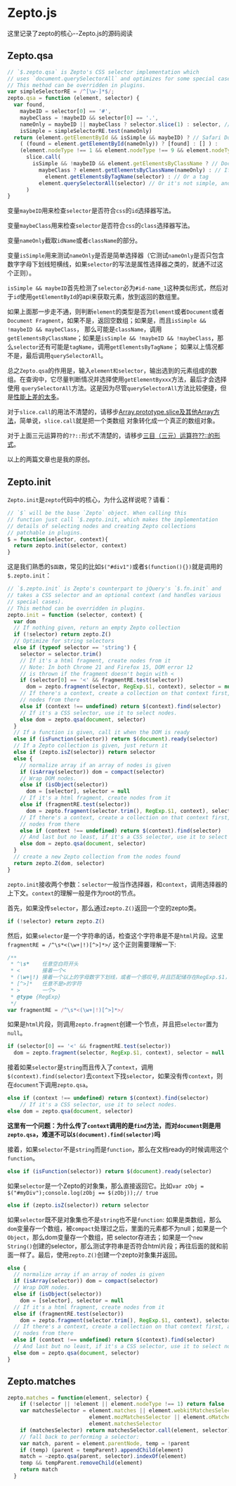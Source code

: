 # Zepto.js
这里记录了zepto的核心--Zepto.js的源码阅读

## Zepto.qsa
```javascript
// `$.zepto.qsa` is Zepto's CSS selector implementation which
// uses `document.querySelectorAll` and optimizes for some special cases, like `#id`.
// This method can be overridden in plugins.
var simpleSelectorRE = /^[\w-]*$/;
zepto.qsa = function (element, selector) {
  var found,
    maybeID = selector[0] == '#',
    maybeClass = !maybeID && selector[0] == '.',
    nameOnly = maybeID || maybeClass ? selector.slice(1) : selector, // Ensure that a 1 char tag name still gets checked
    isSimple = simpleSelectorRE.test(nameOnly)
  return (element.getElementById && isSimple && maybeID) ? // Safari DocumentFragment doesn't have getElementById
    ( (found = element.getElementById(nameOnly)) ? [found] : [] ) :
    (element.nodeType !== 1 && element.nodeType !== 9 && element.nodeType !== 11) ? [] :
      slice.call(
        isSimple && !maybeID && element.getElementsByClassName ? // DocumentFragment doesn't have getElementsByClassName/TagName
          maybeClass ? element.getElementsByClassName(nameOnly) : // If it's simple, it could be a class
            element.getElementsByTagName(selector) : // Or a tag
          element.querySelectorAll(selector) // Or it's not simple, and we need to query all
      )
}
```
变量`maybeID`用来检查`selector`是否符合`css`的`id`选择器写法。

变量`maybeClass`用来检查`selector`是否符合`css`的`class`选择器写法。

变量`nameOnly`截取`idName`或者`className`的部分。

变量`isSimple`用来测试`nameOnly`是否是简单选择器（它测试`nameOnly`是否只包含数字字母下划线短横线，如果`selector`的写法是属性选择器之类的，就通不过这个正则）。

`isSimple && maybeID`首先检测了`selector`必为`#id-name_1`这种类似形式，然后对于`id`使用`getElementById`的api来获取元素，放到返回的数组里。

如果上面那一步走不通，则判断`element`的类型是否为`Element`或者`Document`或者`Document Fragment`，如果不是，返回空数组；如果是，而且`isSimple && !maybeID && maybeClass`，
那么可能是`className`，调用`getElementsByClassName`；如果是`isSimple && !maybeID && !maybeClass`，那么`selector`还有可能是`tagName`，调用`getElementsByTagName`；
如果以上情况都不是，最后调用`querySelectorAll`。

总之`Zepto.qsa`的作用是，输入`element和selector`，输出选到的元素组成的数组。在查询中，它尽量判断情况并选择使用`getElementByxxx`方法，最后才会选择使用
`querySelectorAll`方法。这是因为尽管`querySelectorAll`方法比较便捷，但是[性能上差的太多](https://www.zhihu.com/question/24702250/answer/29162146)。

对于`slice.call`的用法不清楚的，请移步[Array.prototype.slice及其他Array方法](https://segmentfault.com/a/1190000008940666)，简单说，`slice.call`就是把一个类数组
对象转化成一个真正的数组对象。

对于上面三元运算符的`??::`形式不清楚的，请移步[三目（三元）运算符??::的形式](https://segmentfault.com/a/1190000008939524)。

以上的两篇文章也是我的原创。
## Zepto.init
`Zepto.init`是`zepto`代码中的核心，为什么这样说呢？请看：
```javascript
// `$` will be the base `Zepto` object. When calling this
// function just call `$.zepto.init, which makes the implementation
// details of selecting nodes and creating Zepto collections
// patchable in plugins.
$ = function(selector, context){
  return zepto.init(selector, context)
}
```
这是我们熟悉的`$函数`，常见的比如`$("#div1")`或者`$(function(){})`就是调用的`$.zepto.init`：
```javascript
// `$.zepto.init` is Zepto's counterpart to jQuery's `$.fn.init` and
// takes a CSS selector and an optional context (and handles various
// special cases).
// This method can be overridden in plugins.
zepto.init = function (selector, context) {
  var dom
  // If nothing given, return an empty Zepto collection
  if (!selector) return zepto.Z()
  // Optimize for string selectors
  else if (typeof selector == 'string') {
    selector = selector.trim()
    // If it's a html fragment, create nodes from it
    // Note: In both Chrome 21 and Firefox 15, DOM error 12
    // is thrown if the fragment doesn't begin with <
    if (selector[0] == '<' && fragmentRE.test(selector))
      dom = zepto.fragment(selector, RegExp.$1, context), selector = null
    // If there's a context, create a collection on that context first, and select
    // nodes from there
    else if (context !== undefined) return $(context).find(selector)
    // If it's a CSS selector, use it to select nodes.
    else dom = zepto.qsa(document, selector)
  }
  // If a function is given, call it when the DOM is ready
  else if (isFunction(selector)) return $(document).ready(selector)
  // If a Zepto collection is given, just return it
  else if (zepto.isZ(selector)) return selector
  else {
    // normalize array if an array of nodes is given
    if (isArray(selector)) dom = compact(selector)
    // Wrap DOM nodes.
    else if (isObject(selector))
      dom = [selector], selector = null
    // If it's a html fragment, create nodes from it
    else if (fragmentRE.test(selector))
      dom = zepto.fragment(selector.trim(), RegExp.$1, context), selector = null
    // If there's a context, create a collection on that context first, and select
    // nodes from there
    else if (context !== undefined) return $(context).find(selector)
    // And last but no least, if it's a CSS selector, use it to select nodes.
    else dom = zepto.qsa(document, selector)
  }
  // create a new Zepto collection from the nodes found
  return zepto.Z(dom, selector)
}
```
`zepto.init`接收两个参数：`selector`一般当作选择器，和`context`，调用选择器的上下文。`context`的理解一般是作为root的节点。

首先，如果没传`selector`，那么通过`zepto.Z()`返回一个空的zepto类。
```javascript
if (!selector) return zepto.Z()
```
然后，如果`selector`是一个字符串的话，检查这个字符串是不是`html`片段。这里`fragmentRE = /^\s*<(\w+|!)[^>]*>/`
这个正则需要理解一下:
```javascript
/**
 * ^\s*    任意空白符开头
 * <       接着一个<
 * (\w+|!) 接着一个以上的字母数字下划线，或者一个感叹号,并且匹配储存在RegExp.$1，换句话说，把tagName拿了出来.
 * [^>]*   任意不是>的字符
 * >       一个>
 * @type {RegExp}
 */
var fragmentRE = /^\s*<(\w+|!)[^>]*>/
```
如果是`html`片段，则调用`zepto.fragment`创建一个节点，并且把`selector`置为`null`。
```javascript
if (selector[0] == '<' && fragmentRE.test(selector))
  dom = zepto.fragment(selector, RegExp.$1, context), selector = null
```

接着如果`selector`是`string`而且传入了`context`，调用`$(context).find(selector)`去`context`下找`selector`，如果没有传`context`，则在`document`下调用`zepto.qsa`。
```javascript
else if (context !== undefined) return $(context).find(selector)
    // If it's a CSS selector, use it to select nodes.
else dom = zepto.qsa(document, selector)
```
**这里有一个问题：为什么传了`context`调用的是`find`方法，而对`document`则是用`zepto.qsa`，难道不可以`$(document).find(selector)`吗**

接着，如果`selector`不是`string`而是`function`，那么在文档ready的时候调用这个`function`。
```javascript
else if (isFunction(selector)) return $(document).ready(selector)
```
如果`selector`是一个Zepto的对象集，那么直接返回它。比如`var zObj = $("#myDiv");console.log(zObj == $(zObj));// true`
```javascript
else if (zepto.isZ(selector)) return selector
```

如果`selector`既不是对象集也不是`string`也不是`function`: 如果是类数组，那么`dom`变量存一个数组，被`compact`处理过之后，里面的元素都不为null；如果是一个`Object`，那么dom变量存一个数组，把
selector存进去；如果是一个`new String()`创建的selector，那么测试字符串是否符合html片段；再往后面的就和前面一样了。最后，使用`zepto.Z()`创建一个zepto对象集并返回。
```javascript
else {  
  // normalize array if an array of nodes is given
  if (isArray(selector)) dom = compact(selector)
  // Wrap DOM nodes.
  else if (isObject(selector))
    dom = [selector], selector = null
  // If it's a html fragment, create nodes from it
  else if (fragmentRE.test(selector))
    dom = zepto.fragment(selector.trim(), RegExp.$1, context), selector = null
  // If there's a context, create a collection on that context first, and select
  // nodes from there
  else if (context !== undefined) return $(context).find(selector)
  // And last but no least, if it's a CSS selector, use it to select nodes.
  else dom = zepto.qsa(document, selector)
}
```
## Zepto.matches
```javascript
zepto.matches = function(element, selector) {
    if (!selector || !element || element.nodeType !== 1) return false
    var matchesSelector = element.matches || element.webkitMatchesSelector ||
                          element.mozMatchesSelector || element.oMatchesSelector ||
                          element.matchesSelector
    if (matchesSelector) return matchesSelector.call(element, selector)
    // fall back to performing a selector:
    var match, parent = element.parentNode, temp = !parent
    if (temp) (parent = tempParent).appendChild(element)
    match = ~zepto.qsa(parent, selector).indexOf(element)
    temp && tempParent.removeChild(element)
    return match
  }
```
